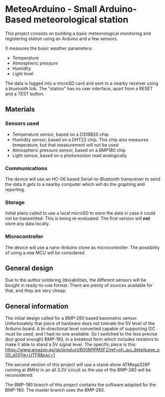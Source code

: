 # MeteoArduino - Small Arduino-Based meteorological station

This project consists on building a basic meteorological monitoring and registering station using an 
Arduino and a few sensors.

It measures the basic weather parameters:
- Temperature
- Atmospheric pressure
- Humidity
- Light level

The data is logged into a microSD card and sent to a nearby receiver using a bluetooth link. The "station" has no user interface, apart from a RESET and a TEST button.

## Materials

### Sensors used

- Temperature sensor, based on a DS18B20 chip.
- Humidity sensor, based on a DHT22 chip. This chip also measures temperature, but that measurement will not be used
- Atmospheric pressure sensor, based on a BMP180 chip
- Light sensor, based on a photoresistor read analogically

### Communications

The device will use an HC-06 based Serial-to-Bluetooth transceiver to send the data it gets to a nearby computer which will do the graphing and reporting.

### Storage

Initial plans called to use a local microSD to store the data in case it could not be transmitted. This is being re-evaluated. The first version will **not** store any data locally.

### Microcontroller

The device will use a nano-Arduino clone as microcontroller. The possibility of using a *raw* MCU will be considered.

## General design

Due to the author soldering (dis)abilities, the different sensors will be bought in ready-to-use format. There are plenty of sources available for that, and they are very cheap.

## General information

The initial design called for a BMP-280 based barometric sensor. Unfortunately that piece of hardware does not tolerate the 5V level of the Arduino board. A bi-directional level converted capable of supporting I2C must be used, and I had no one available. So I switched to the less precise (but good enough) BMP-180, in a breakout form which includes resistors to make it able to stand a 5V signal level. The specific piece is this: https://www.amazon.es/gp/product/B00M1PMSF2/ref=oh_aui_detailpage_o00_s00?ie=UTF8&psc=1

The second version of this project will use a stand-alone ATMega328P running at 8MHz in an all 3.3V circuit so the use of the BMP-280 will be reconsidered.

The BMP-180 branch of this project contains the software adapted for the BMP-180. The master branch uses the BMP-280.



